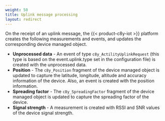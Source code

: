 ```yaml
---
weight: 50
title: Uplink message processing
layout: redirect
---
```


On the receipt of an uplink message, the {{< product-c8y-iot >}} platform creates the following measurements and events, and updates the corresponding device managed object.

- **Unprocessed data** - An event of type <code>c8y_ActilityUplinkRequest</code> (this type is based on the event.uplink.type set in the configuration file) is created with the unprocessed data. 
- **Position** - The <code>c8y_Position</code> fragment of the device managed object is updated to capture the latitude, longitude, altitude and accuracy information of the device. Also, an event is created with the position information.
- **Spreading factor** - The <code>c8y_SpreadingFactor</code> fragment of the device managed object is updated to capture the spreading factor of the device.
- **Signal strength** - A measurement is created with RSSI and SNR values of the device signal strength.
